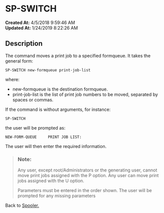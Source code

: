 # SP-SWITCH 

**Created At:** 4/5/2018 9:59:46 AM  
**Updated At:** 1/24/2019 8:22:26 AM  


## Description 

The command moves a print job to a specified formqueue. It takes the general form:

```
SP-SWITCH new-formqueue print-job-list
```

where:

- new-formqueue is the destination formqueue.
- print-job-list is the list of print job numbers to be moved, separated by spaces or commas.




If the command is without arguments, for instance:

```
SP-SWITCH 
```

the user will be prompted as:

```
NEW-FORM-QUEUE     PRINT JOB LIST:
```

The user will then enter the required information.




> ### Note:  
> 
> Any user, except root/Administrators or the generating user, cannot move print jobs assigned with the P option. Any user can move print jobs assigned with the U option.
> 
> Parameters must be entered in the order shown. The user will be prompted for any missing parameters




Back to [Spooler.](jbase-spooler)
